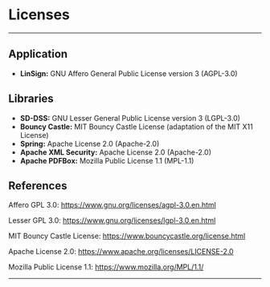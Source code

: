 
Licenses
========

------------------------------------------------------------------------------

Application
-----------

- **LinSign:** GNU Affero General Public License version 3 (AGPL-3.0)


Libraries
---------

- **SD-DSS:** GNU Lesser General Public License version 3 (LGPL-3.0)
- **Bouncy Castle:** MIT Bouncy Castle License (adaptation of the MIT X11 License)
- **Spring:** Apache License 2.0 (Apache-2.0)
- **Apache XML Security:** Apache License 2.0 (Apache-2.0)
- **Apache PDFBox:** Mozilla Public License 1.1 (MPL-1.1)


References
----------

Affero GPL 3.0:
<https://www.gnu.org/licenses/agpl-3.0.en.html>

Lesser GPL 3.0:
<https://www.gnu.org/licenses/lgpl-3.0.en.html>

MIT Bouncy Castle License:
<https://www.bouncycastle.org/license.html>

Apache License 2.0:
<https://www.apache.org/licenses/LICENSE-2.0>

Mozilla Public License 1.1:
<https://www.mozilla.org/MPL/1.1/>


------------------------------------------------------------------------------
